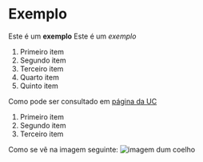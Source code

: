 # Exemplo

Este é um **exemplo**
Este é um *exemplo*

1. Primeiro item
2. Segundo item
3. Terceiro item
4. Quarto item
5. Quinto item
   
Como pode ser consultado em [página da UC](http://www.uc.pt)

1. Primeiro item
2. Segundo item
3. Terceiro item

Como se vê na imagem seguinte: ![imagem dum coelho](http://www.coellho.com)